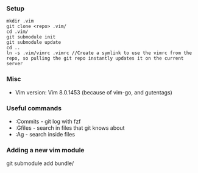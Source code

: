 ### Setup

	mkdir .vim
	git clone <repo> .vim/
	cd .vim/
	git submodule init
	git submodule update
	cd ..
	ln -s .vim/vimrc .vimrc //Create a symlink to use the vimrc from the repo, so pulling the git repo instantly updates it on the current server

### Misc
* Vim version: Vim 8.0.1453 (because of vim-go, and gutentags)

### Useful commands
* :Commits - git log with fzf
* :Gfiles - search in files that git knows about
* :Ag - search inside files

### Adding a new vim module
git submodule add <git-repo-url> bundle/<bundle-name>
